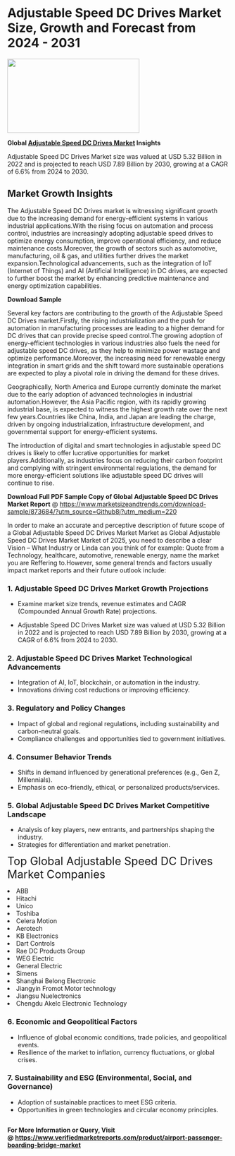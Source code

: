 <H1>Adjustable Speed DC Drives Market Size, Growth and Forecast from 2024 - 2031</H1><img class="aligncenter size-medium wp-image-584254" src="https://thirdeyenews.in/wp-content/uploads/2024/09/Global-Market-Research-300x168.jpeg" alt="" width="300" height="168" /><p><strong>Global&nbsp;<a href="https://www.marketsizeandtrends.com/download-sample/873684/?utm_source=Github8j?utm_medium=220">Adjustable Speed DC Drives Market</a> Insights</strong></p><p>Adjustable Speed DC Drives Market size was valued at USD 5.32 Billion in 2022 and is projected to reach USD 7.89 Billion by 2030, growing at a CAGR of 6.6% from 2024 to 2030.</p><p><h2>Market Growth Insights</h2> <p>The Adjustable Speed DC Drives market is witnessing significant growth due to the increasing demand for energy-efficient systems in various industrial applications.With the rising focus on automation and process control, industries are increasingly adopting adjustable speed drives to optimize energy consumption, improve operational efficiency, and reduce maintenance costs.Moreover, the growth of sectors such as automotive, manufacturing, oil & gas, and utilities further drives the market expansion.Technological advancements, such as the integration of IoT (Internet of Things) and AI (Artificial Intelligence) in DC drives, are expected to further boost the market by enhancing predictive maintenance and energy optimization capabilities.</p> <p><strong>Download Sample</strong></p> <p>Several key factors are contributing to the growth of the Adjustable Speed DC Drives market.Firstly, the rising industrialization and the push for automation in manufacturing processes are leading to a higher demand for DC drives that can provide precise speed control.The growing adoption of energy-efficient technologies in various industries also fuels the need for adjustable speed DC drives, as they help to minimize power wastage and optimize performance.Moreover, the increasing need for renewable energy integration in smart grids and the shift toward more sustainable operations are expected to play a pivotal role in driving the demand for these drives.</p> <p>Geographically, North America and Europe currently dominate the market due to the early adoption of advanced technologies in industrial automation.However, the Asia Pacific region, with its rapidly growing industrial base, is expected to witness the highest growth rate over the next few years.Countries like China, India, and Japan are leading the charge, driven by ongoing industrialization, infrastructure development, and governmental support for energy-efficient systems.</p> <p>The introduction of digital and smart technologies in adjustable speed DC drives is likely to offer lucrative opportunities for market players.Additionally, as industries focus on reducing their carbon footprint and complying with stringent environmental regulations, the demand for more energy-efficient solutions like adjustable speed DC drives will continue to rise.</p> <p><span class=""><strong>Download Full PDF Sample Copy of Global Adjustable Speed DC Drives Market Report</strong> @ <a href="https://www.marketsizeandtrends.com/download-sample/873684/?utm_source=Github8j?utm_medium=220" target="_blank">https://www.marketsizeandtrends.com/download-sample/873684/?utm_source=Github8j?utm_medium=220</a></span></p><p>In order to make an accurate and perceptive description of future scope of a Global&nbsp;Adjustable Speed DC Drives Market Market as Global&nbsp;Adjustable Speed DC Drives Market Market of 2025, you need to describe a clear Vision &ndash; What Industry or Linda can you think of for example: Quote from a Technology, healthcare, automotive, renewable energy, name the market you are Reffering to.However, some general trends and factors usually impact market reports and their future outlook include:</p><h3>1.&nbsp;<strong>Adjustable Speed DC Drives Market Growth Projections</strong></h3><ul><li>Examine market size trends, revenue estimates and CAGR (Compounded Annual Growth Rate) projections.</li><li><p>Adjustable Speed DC Drives Market size was valued at USD 5.32 Billion in 2022 and is projected to reach USD 7.89 Billion by 2030, growing at a CAGR of 6.6% from 2024 to 2030.</p></li></ul><h3>2.&nbsp;<strong>Adjustable Speed DC Drives Market Technological Advancements</strong></h3><ul><li>Integration of AI, IoT, blockchain, or automation in the industry.</li><li>Innovations driving cost reductions or improving efficiency.</li></ul><h3>3.&nbsp;<strong>Regulatory and Policy Changes</strong></h3><ul><li>Impact of global and regional regulations, including sustainability and carbon-neutral goals.</li><li>Compliance challenges and opportunities tied to government initiatives.</li></ul><h3>4.&nbsp;<strong>Consumer Behavior Trends</strong></h3><ul><li>Shifts in demand influenced by generational preferences (e.g., Gen Z, Millennials).</li><li>Emphasis on eco-friendly, ethical, or personalized products/services.</li></ul><h3>5.&nbsp;<strong>Global Adjustable Speed DC Drives Market Competitive Landscape</strong></h3><ul><li>Analysis of key players, new entrants, and partnerships shaping the industry.</li><li>Strategies for differentiation and market penetration.</li></ul><p data-pm-slice="1 1 []"><span style="color: inherit; font-family: inherit; font-size: 25px;">Top Global Adjustable Speed DC Drives Market Companies</span></p><div class="" data-test-id=""><p><li>ABB</li><li> Hitachi</li><li> Unico</li><li> Toshiba</li><li> Celera Motion</li><li> Aerotech</li><li> KB Electronics</li><li> Dart Controls</li><li> Rae DC Products Group</li><li> WEG Electric</li><li> General Electric</li><li> Simens</li><li> Shanghai Belong Electronic</li><li> Jiangyin Fromot Motor technology</li><li> Jiangsu Nuelectronics</li><li> Chengdu Akelc Electronic Technology</li></p></div><h3>6.&nbsp;<strong>Economic and Geopolitical Factors</strong></h3><ul><li>Influence of global economic conditions, trade policies, and geopolitical events.</li><li>Resilience of the market to inflation, currency fluctuations, or global crises.</li></ul><h3>7.&nbsp;<strong>Sustainability and ESG (Environmental, Social, and Governance)</strong></h3><ul><li>Adoption of sustainable practices to meet ESG criteria.</li><li>Opportunities in green technologies and circular economy principles.</li></ul><h2><strong style="font-size: 14px;">For More Information or Query, Visit @&nbsp;</strong><a style="background-color: #ffffff; font-size: 14px;" href="https://www.marketsizeandtrends.com/report/adjustable-speed-dc-drives-market/" target="_blank">https://www.verifiedmarketreports.com/product/airport-passenger-boarding-bridge-market</a></h2>